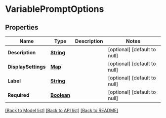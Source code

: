# VariablePromptOptions
## Properties

Name | Type | Description | Notes
------------ | ------------- | ------------- | -------------
**Description** | [**String**](string.md) |  | [optional] [default to null]
**DisplaySettings** | [**Map**](string.md) |  | [optional] [default to null]
**Label** | [**String**](string.md) |  | [optional] [default to null]
**Required** | [**Boolean**](boolean.md) |  | [optional] [default to null]

[[Back to Model list]](../README.md#documentation-for-models) [[Back to API list]](../README.md#documentation-for-api-endpoints) [[Back to README]](../README.md)

